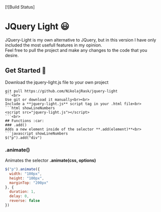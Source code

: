 [![Build Status]
# JQuery Light :smiley:
JQuery-Light is my own alternative to JQuery, but in this version I have only included the most usefull features in my opinion.<br>
Feel free to pull the project and make any changes to the code that you desire.
## Get Started :hammer:
Download the jquery-light.js file to your own project<br>
```shell showLineNumbers
git pull https://github.com/NikolajRask/jquery-light
```<br>
Use git or download it manually<br><br>
Include a **jquery-light.js** script tag in your .html file<br>
```html showLineNumbers
<script src="jquery-light.js"></script>
```<br>
## Functions :car:
### .add()
Adds a new element inside of the selector **.add(element)**<br>
```javascript showLineNumbers
$("p").add("div")
```

### .animate()
Animates the selector **.animate(css, options)**<br>
```javascript showLineNumbers
$("p").animate({
  width: "100px",
  height: "100px",
  marginTop: "200px"
}, {
  duration: 1,
  delay: 0,
  reverse: false
})
```
